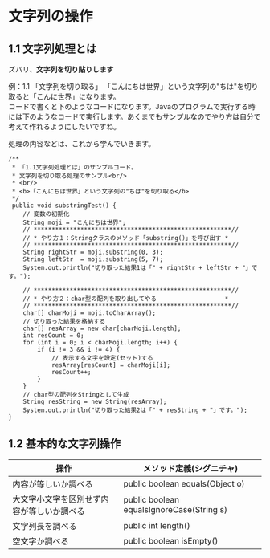 # 文字列の操作
## 1.1  文字列処理とは
ズバリ、**文字列を切り貼りします**

例：1.1 「文字列を切り取る」
「こんにちは世界」という文字列の"ちは"を切り取ると「こんに世界」になります。  
コードで書くと下のようなコードになります。Javaのプログラムで実行する時には下のようなコードで実行します。あくまでもサンプルなのでやり方は自分で考えて作れるようにしたいですね。

処理の内容などは、これから学んでいきます。
```
/**
 * 「1.1文字列処理とは」のサンプルコード。
 * 文字列を切り取る処理のサンプル<br/>
 * <br/>
 * <b>「こんにちは世界」という文字列の"ちは"を切り取る</b>
 */
 public void substringTest() {
    // 変数の初期化
    String moji = "こんにちは世界";
    // *******************************************************//
    // * やり方１：Stringクラスのメソッド「substring()」を呼び出す *
    // *******************************************************//
    String rightStr = moji.substring(0, 3);
    String leftStr  = moji.substring(5, 7);
    System.out.println("切り取った結果1は「" + rightStr + leftStr + "」です。");

    // *******************************************************//
    // * やり方２：char型の配列を取り出してやる                   *
    // *******************************************************//
    char[] charMoji = moji.toCharArray();
    // 切り取った結果を格納する
    char[] resArray = new char[charMoji.length];
    int resCount = 0;
    for (int i = 0; i < charMoji.length; i++) {
        if (i != 3 && i != 4) {
            // 表示する文字を設定(セット)する
            resArray[resCount] = charMoji[i];
            resCount++;
        }
    }
    // char型の配列をStringとして生成
    String resString = new String(resArray);
    System.out.println("切り取った結果2は「" + resString + "」です。");
}
```

## 1.2 基本的な文字列操作
| 操作 | メソッド定義(シグニチャ) |
| ---- | ------------------ |
| 内容が等しいか調べる | public boolean equals(Object o) |
| 大文字小文字を区別せず内容が等しいか調べる | public boolean equalsIgnoreCase(String s) |
| 文字列長を調べる | public int length() |
| 空文字か調べる | public boolean isEmpty() |

